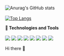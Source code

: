 ### 
![Anurag's GitHub stats](https://github-readme-stats.vercel.app/api?username=maranimoataz&show_icons=true&theme=merko)
<br/> <br />
[![Top Langs](https://github-readme-stats.vercel.app/api/top-langs/?username=maranimoataz&langs_count=8&theme=merko)](https://github.com/anuraghazra/github-readme-stats)


  <strong> :wrench: Technologies and Tools</strong> </br> <br />
![](https://img.shields.io/badge/<CODE>-<PYTHON>-informational?style=flat&logo=<LOGO_NAME>&logoColor=white&color=2bbc8a)
![](https://img.shields.io/badge/<CODE>-<JAVASCRIPT>-informational?style=flat&logo=<LOGO_NAME>&logoColor=white&color=2bbc8a)
![](https://img.shields.io/badge/<CODE>-<C++>-informational?style=flat&logo=<LOGO_NAME>&logoColor=white&color=2bbc8a)
![](https://img.shields.io/badge/<CODE>-<JAVA>-informational?style=flat&logo=<LOGO_NAME>&logoColor=white&color=2bbc8a)
![](https://img.shields.io/badge/<CODE>-<PHP>-informational?style=flat&logo=<LOGO_NAME>&logoColor=white&color=2bbc8a)
![](https://img.shields.io/badge/<CODE>-<TYPESCRIPT>-informational?style=flat&logo=<LOGO_NAME>&logoColor=white&color=2bbc8a)
![](https://img.shields.io/badge/<CODE>-<ANGULAR>-informational?style=flat&logo=<LOGO_NAME>&logoColor=white&color=2bbc8a)
![](https://img.shields.io/badge/<CODE>-<VUE>-informational?style=flat&logo=<LOGO_NAME>&logoColor=white&color=2bbc8a)







Hi there 👋

<!--
**maranimoataz/maranimoataz** is a ✨ _special_ ✨ repository because its `README.md` (this file) appears on your GitHub profile.

<img align="center" src="https://github-readme-stats.vercel.app/api/<CARD_TYPE>/?username=<USERNAME>&theme=<THEME_NAME>" />

Here are some ideas to get you started:

- 🔭 I’m currently working on ...
- 🌱 I’m currently learning ...
- 👯 I’m looking to collaborate on ...
- 🤔 I’m looking for help with ...
- 💬 Ask me about ...
- 📫 How to reach me: ...
- 😄 Pronouns: ...
- ⚡ Fun fact: ...
-->
